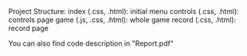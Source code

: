 Project Structure:
index (.css, .html): initial menu
controls  (.css, .html): controls page
game (.js, .css, .html): whole game 
record (.css, .html): record page 

You can also find code description in "Report.pdf"
